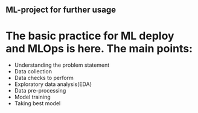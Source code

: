 ## ML-project for further usage 

# The basic practice for ML deploy and MLOps is here. The main points:

- Understanding the problem statement
- Data collection
- Data checks to perform
- Exploratory data analysis(EDA)
- Data pre-processing
- Model training
- Taking best model
